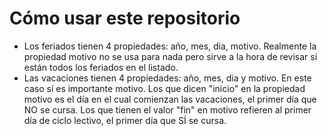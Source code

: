 # Cómo usar este repositorio

* Los feriados tienen 4 propiedades: año, mes, dia, motivo. Realmente la propiedad motivo no se usa para nada pero sirve a la hora de revisar si están todos los feriados en el listado.
* Las vacaciones tienen 4 propiedades: año, mes, dia y motivo. En este caso sí es importante motivo. Los que dicen "inicio" en la propiedad motivo es el día en el cual comienzan las vacaciones, el primer día que NO se cursa. Los que tienen el valor "fin" en motivo refieren al primer día de ciclo lectivo, el primer día que SÍ se cursa.

